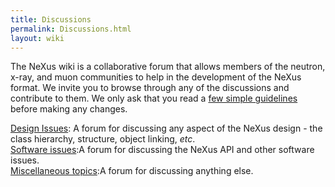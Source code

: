 ```yaml
---
title: Discussions
permalink: Discussions.html
layout: wiki
---
```


The NeXus wiki is a collaborative forum that allows members of the
neutron, x-ray, and muon communities to help in the development of the
NeXus format. We invite you to browse through any of the discussions and
contribute to them. We only ask that you read a [few simple
guidelines](Help:Contents.html "wikilink") before making any changes.

[Design Issues](Design_Issues.html "wikilink"): A forum for discussing any aspect of the NeXus design - the class hierarchy, structure, object linking, *etc*.  
[Software issues](Software_issues.html "wikilink"):A forum for discussing the NeXus API and other software issues.  
[Miscellaneous topics](Miscellaneous_topics.html "wikilink"):A forum for discussing anything else.  
